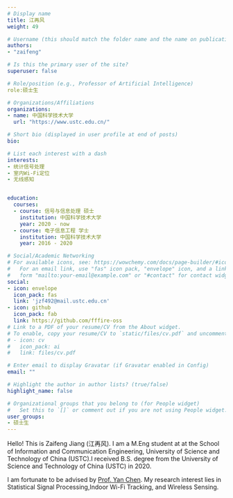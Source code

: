 ```yaml
---
# Display name
title: 江再风
weight: 49

# Username (this should match the folder name and the name on publications)
authors:
- "zaifeng"

# Is this the primary user of the site?
superuser: false

# Role/position (e.g., Professor of Artificial Intelligence)
role:硕士生

# Organizations/Affiliations
organizations:
- name: 中国科学技术大学
  url: "https://www.ustc.edu.cn/"

# Short bio (displayed in user profile at end of posts)
bio: 

# List each interest with a dash
interests:
- 统计信号处理
- 室内Wi-Fi定位
- 无线感知


education:
  courses:
  - course: 信号与信息处理 硕士
    institution: 中国科学技术大学
    year: 2020 - now
  - course: 电子信息工程 学士
    institution: 中国科学技术大学
    year: 2016 - 2020

# Social/Academic Networking
# For available icons, see: https://wowchemy.com/docs/page-builder/#icons
#   For an email link, use "fas" icon pack, "envelope" icon, and a link in the
#   form "mailto:your-email@example.com" or "#contact" for contact widget.
social:
- icon: envelope
  icon_pack: fas
  link: 'jzf492@mail.ustc.edu.cn' 
- icon: github
  icon_pack: fab
  link: https://github.com/fffire-oss
# Link to a PDF of your resume/CV from the About widget.
# To enable, copy your resume/CV to `static/files/cv.pdf` and uncomment the lines below.
# - icon: cv
#   icon_pack: ai
#   link: files/cv.pdf

# Enter email to display Gravatar (if Gravatar enabled in Config)
email: ""

# Highlight the author in author lists? (true/false)
highlight_name: false

# Organizational groups that you belong to (for People widget)
#   Set this to `[]` or comment out if you are not using People widget.
user_groups:
- 硕士生
---
```


Hello! This is Zaifeng Jiang (江再风). I am a M.Eng student at at the School of Information and Communication Engineering, University of  Science and Technology of China (USTC).I received B.S. degree from the University of Science and Technology of China (USTC) in 2020.

I am fortunate to be advised by [Prof. Yan Chen](https://chenyanustc.github.io/). My research interest lies in Statistical Signal Processing,Indoor Wi-Fi Tracking, and Wireless Sensing.